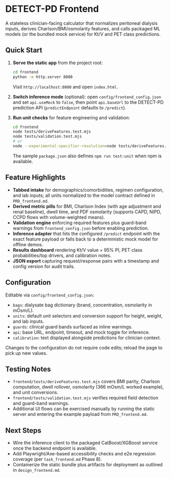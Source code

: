 # DETECT-PD Frontend

A stateless clinician-facing calculator that normalizes peritoneal dialysis inputs, derives Charlson/BMI/osmolarity features, and calls packaged ML models (or the bundled mock service) for Kt/V and PET class predictions.

## Quick Start

1. **Serve the static app** from the project root:
   ```bash
   cd frontend
   python -m http.server 8080
   ```
   Visit `http://localhost:8080` and open `index.html`.

2. **Switch inference mode** (optional): open `config/frontend_config.json` and set `api.useMock` to `false`, then point `api.baseUrl` to the DETECT-PD prediction API (`predictEndpoint` defaults to `/predict`).

3. **Run unit checks** for feature engineering and validation:
   ```bash
   cd frontend
   node tests/deriveFeatures.test.mjs
   node tests/validation.test.mjs
   # or
   node --experimental-specifier-resolution=node tests/deriveFeatures.test.mjs
   ```
   The sample `package.json` also defines `npm run test:unit` when npm is available.

## Feature Highlights

- **Tabbed intake** for demographics/comorbidities, regimen configuration, and lab inputs; all units normalized to the model contract defined in `PRD_frontend.md`.
- **Derived metric pills** for BMI, Charlson Index (with age adjustment and renal baseline), dwell time, and PDF osmolarity (supports CAPD, NIPD, CCPD flows with volume-weighted means).
- **Validation engine** enforcing required features plus guard-band warnings from `frontend_config.json` before enabling prediction.
- **Inference adapter** that hits the configured `/predict` endpoint with the exact feature payload or falls back to a deterministic mock model for offline demos.
- **Results dashboard** rendering Kt/V value + 95% PI, PET class probabilities/top drivers, and calibration notes.
- **JSON export** capturing request/response pairs with a timestamp and config version for audit trails.

## Configuration

Editable via `config/frontend_config.json`:
- `bags`: dialysate bag dictionary (brand, concentration, osmolarity in mOsm/L).
- `units`: default unit selectors and conversion support for height, weight, and lab inputs.
- `guards`: clinical guard bands surfaced as inline warnings.
- `api`: base URL, endpoint, timeout, and mock toggle for inference.
- `calibration`: text displayed alongside predictions for clinician context.

Changes to the configuration do not require code edits; reload the page to pick up new values.

## Testing Notes

- `frontend/tests/deriveFeatures.test.mjs` covers BMI parity, Charlson computation, dwell rollover, osmolarity (366 mOsm/L worked example), and unit conversions.
- `frontend/tests/validation.test.mjs` verifies required field detection and guard-band warnings.
- Additional UI flows can be exercised manually by running the static server and entering the example payload from `PRD_frontend.md`.

## Next Steps

- Wire the inference client to the packaged CatBoost/XGBoost service once the backend endpoint is available.
- Add Playwright/Axe-based accessibility checks and e2e regression coverage (per `task_frontend.md` Phase 8).
- Containerize the static bundle plus artifacts for deployment as outlined in `design_frontend.md`.
